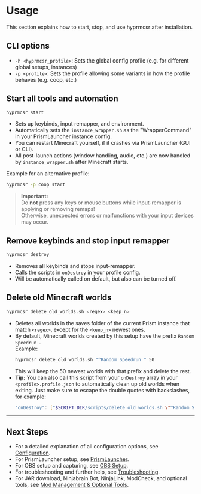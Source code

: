 # Usage

This section explains how to start, stop, and use hyprmcsr after installation.

## CLI options

- `-h <hyprmcsr_profile>`: Sets the global config profile (e.g. for different global setups, instances)
- `-p <profile>`: Sets the profile allowing some variants in how the profile behaves (e.g. coop, etc.)

## Start all tools and automation

```bash
hyprmcsr start
```
- Sets up keybinds, input remapper, and environment.
- Automatically sets the `instance_wrapper.sh` as the "WrapperCommand" in your PrismLauncher instance config.
- You can restart Minecraft yourself, if it crashes via PrismLauncher (GUI or CLI).
- All post-launch actions (window handling, audio, etc.) are now handled by `instance_wrapper.sh` after Minecraft starts.

Example for an alternative profile:
```bash
hyprmcsr -p coop start
```

> **Important:**  
> Do **not** press any keys or mouse buttons while input-remapper is applying or removing remaps!  
> Otherwise, unexpected errors or malfunctions with your input devices may occur.

## Remove keybinds and stop input remapper

```bash
hyprmcsr destroy
```
- Removes all keybinds and stops input-remapper.
- Calls the scripts in `onDestroy` in your profile config.
- Will be automatically called on default, but also can be turned off.

## Delete old Minecraft worlds

```bash
hyprmcsr delete_old_worlds.sh <regex> <keep_n>
```
- Deletes all worlds in the saves folder of the current Prism instance that match `<regex>`, except for the `<keep_n>` newest ones.
- By default, Minecraft worlds created by this setup have the prefix `Random Speedrun `.  
  Example:  
  ```bash
  hyprmcsr delete_old_worlds.sh "^Random Speedrun " 50
  ```
  This will keep the 50 newest worlds with that prefix and delete the rest.
- **Tip:** You can also call this script from your `onDestroy` array in your `<profile>.profile.json` to automatically clean up old worlds when exiting. Just make sure to escape the double quotes with backslashes, for example: 
  ```bash
  "onDestroy": ["$SCRIPT_DIR/scripts/delete_old_worlds.sh \"^Random Speedrun \" 50"]
  ```

---

## Next Steps

- For a detailed explanation of all configuration options, see [Configuration](./004-configuration.md).
- For PrismLauncher setup, see [PrismLauncher](./010-prismlauncher.md).
- For OBS setup and capturing, see [OBS Setup](./013-obs-setup.md).
- For troubleshooting and further help, see [Troubleshooting](./020-troubleshooting.md).
- For JAR download, Ninjabrain Bot, NinjaLink, ModCheck, and optional tools, see [Mod Management & Optional Tools](./015-jar-download.md).
